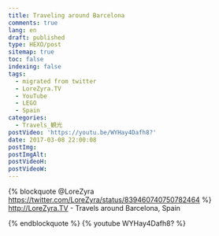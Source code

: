 ```yaml
---
title: Traveling around Barcelona
comments: true
lang: en
draft: published
type: HEXO/post
sitemap: true
toc: false
indexing: false
tags:
  - migrated from twitter
  - LoreZyra.TV
  - YouTube
  - LEGO
  - Spain
categories:
  - Travels_観光
postVideo: 'https://youtu.be/WYHay4Dafh8?'
date: 2017-03-08 22:00:08
postImg:
postImgAlt:
postVideoH:
postVideoW:
---
```

{% blockquote @LoreZyra https://twitter.com/LoreZyra/status/839460740750782464 %}
http://LoreZyra.TV - Travels around Barcelona, Spain

{% endblockquote %}
{% youtube WYHay4Dafh8? %}
